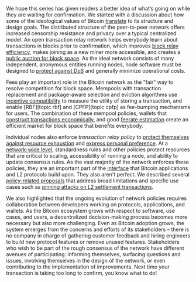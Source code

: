 We hope this series has given readers a better idea of what’s going on
while they are waiting for confirmation. We started with a discussion
about how some of the ideological values of Bitcoin
[translate][policy01] to its structure and design goals. The
distributed structure of the peer-to-peer network offers increased
censorship resistance and privacy over a typical centralized model. An
open transaction relay network helps everybody learn about
transactions in blocks prior to confirmation, which improves [block
relay efficiency][policy01], makes joining as a new miner more
accessible, and creates a [public auction for block space][policy02].
As the ideal network consists of many independent, anonymous entities
running nodes, node software must be designed to [protect against
DoS][policy05] and generally minimize operational costs.

Fees play an important role in the Bitcoin network as the "fair" way
to resolve competition for block space. Mempools with transaction
replacement and package-aware selection and eviction algorithms use
[incentive compatibility][policy02] to measure the utility of storing
a transaction, and enable [RBF][topic rbf] and [CPFP][topic
cpfp] as fee-bumping mechanisms for users.  The combination of these
mempool policies, wallets that [construct transactions
economically][policy03], and good [feerate estimation][policy04]
create an efficient market for block space that benefits everybody.

Individual nodes also enforce _transaction relay policy_ to [protect
themselves against resource exhaustion][policy05] and [express
personal preference][policy06]. At a [network-wide level][policy07],
standardness rules and other policies protect resources that are
critical to scaling, accessibility of running a node, and ability to
update consensus rules. As the vast majority of the network enforces
these policies, they are an important part of the [interface][policy08]
that Bitcoin applications and L2 protocols build upon. They also aren't
perfect.  We described several [policy-related proposals][policy09]
that address broad limitations and specific use cases such as [pinning
attacks on L2 settlement transactions][policy08].

We also highlighted that the ongoing evolution of network
policies requires collaboration between developers working on
protocols, applications, and wallets. As the Bitcoin ecosystem grows
with respect to software, use cases, and users, a decentralized
decision-making process becomes more necessary but also more
challenging. Even as Bitcoin adoption grows, the system emerges from
the concerns and efforts of its stakeholders – there is no company in
charge of gathering customer feedback and hiring engineers to build
new protocol features or remove unused features. Stakeholders who wish to be part of the rough
consensus of the network have different avenues of participating:
informing themselves, surfacing questions and issues, involving
themselves in the design of the network, or even contributing to the
implementation of improvements. Next time your transaction is taking
too long to confirm, you know what to do!

[policy01]: /en/newsletters/2023/05/17/#waiting-for-confirmation-1-why-do-we-have-a-mempool
[policy02]: /en/newsletters/2023/05/24/#waiting-for-confirmation-2-incentives
[policy03]: /en/newsletters/2023/05/31/#waiting-for-confirmation-3-bidding-for-block-space
[policy04]: /en/newsletters/2023/06/07/#waiting-for-confirmation-4-feerate-estimation
[policy05]: /en/newsletters/2023/06/14/#waiting-for-confirmation-5-policy-for-protection-of-node-resources
[policy06]: /en/newsletters/2023/06/21/#waiting-for-confirmation-6-policy-consistency
[policy07]: /en/newsletters/2023/06/28/#waiting-for-confirmation-7-network-resources
[policy08]: /en/newsletters/2023/07/05/#waiting-for-confirmation-8-policy-as-an-interface
[policy09]: /en/newsletters/2023/07/12/#waiting-for-confirmation-9-policy-proposals
